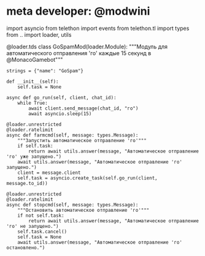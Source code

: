 # meta developer: @modwini
import asyncio
from telethon import events
from telethon.tl import types
from .. import loader, utils

@loader.tds
class GoSpamMod(loader.Module):
    """Модуль для автоматического отправления 'го' каждые 15 секунд в @MonacoGamebot"""

    strings = {"name": "GoSpam"}

    def __init__(self):
        self.task = None

    async def go_run(self, client, chat_id):
        while True:
            await client.send_message(chat_id, "го")
            await asyncio.sleep(15)

    @loader.unrestricted
    @loader.ratelimit
    async def farmcmd(self, message: types.Message):
        """Запустить автоматическое отправление 'го'"""
        if self.task:
            return await utils.answer(message, "Автоматическое отправление 'го' уже запущено.")
        await utils.answer(message, "Автоматическое отправление 'го' запущено.")
        client = message.client
        self.task = asyncio.create_task(self.go_run(client, message.to_id))

    @loader.unrestricted
    @loader.ratelimit
    async def stopcmd(self, message: types.Message):
        """Остановить автоматическое отправление 'го'"""
        if not self.task:
            return await utils.answer(message, "Автоматическое отправление 'го' не запущено.")
        self.task.cancel()
        self.task = None
        await utils.answer(message, "Автоматическое отправление 'го' остановлено.")
